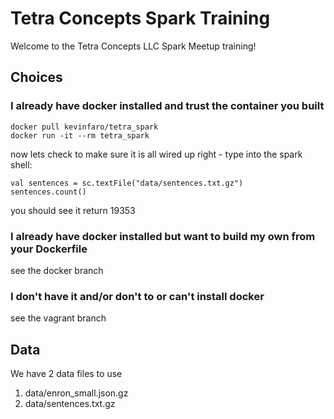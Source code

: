 # Tetra Concepts Spark Training
Welcome to the Tetra Concepts LLC Spark Meetup training!

## Choices
### I already have docker installed and trust the container you built

  ```
  docker pull kevinfaro/tetra_spark
  docker run -it --rm tetra_spark
  ```

now lets check to make sure it is all wired up right - type into the spark shell:

  ```
  val sentences = sc.textFile("data/sentences.txt.gz")
  sentences.count()
  ```

you should see it return 19353

### I already have docker installed but want to build my own from your Dockerfile
see the docker branch

### I don't have it and/or don't to or can't install docker
see the vagrant branch

## Data
We have 2 data files to use

1. data/enron_small.json.gz
2. data/sentences.txt.gz
